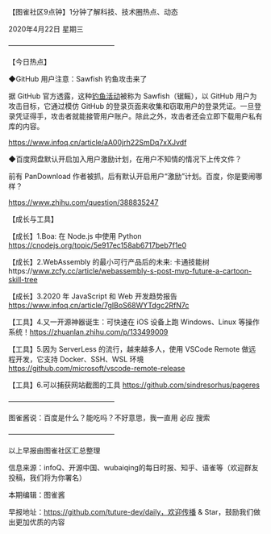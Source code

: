 【图雀社区9点钟】1分钟了解科技、技术圈热点、动态

2020年4月22日  星期三

———————————————     

【今日热点】   

 ◆GitHub 用户注意：Sawfish 钓鱼攻击来了

据 GitHub 官方透露，这种[钓鱼活动](https://www.baidu.com/s?ie=UTF-8&wd=钓鱼攻击)被称为 Sawfish（锯鳐），以 GitHub 用户为攻击目标，它通过模仿 GitHub 的登录页面来收集和窃取用户的登录凭证。一旦登录凭证得手，攻击者就能接管用户账户。除此之外，攻击者还会立即下载用户私有库的内容。

https://www.infoq.cn/article/aA00jrh22SmDq7xXJvdf

 ◆百度网盘默认开启加入用户激励计划，在用户不知情的情况下上传文件？

前有 PanDownload 作者被抓，后有默认开启用户“激励”计划。百度，你是要闹哪样？

https://www.zhihu.com/question/388835247

【成长与工具】   

【成长】1.Boa: 在 Node.js 中使用 Python https://cnodejs.org/topic/5e917ec158ab6717beb7f1e0

【成长】2.WebAssembly 的最小可行产品后的未来: 卡通技能树https://www.zcfy.cc/article/webassembly-s-post-mvp-future-a-cartoon-skill-tree

【成长】3.2020 年 JavaScript 和 Web 开发趋势报告 https://www.infoq.cn/article/7gIBoS68WYTdgc2RfN7c

【工具】4.又一开源神器诞生：可快速在 iOS 设备上跑 Windows、Linux 等操作系统！https://zhuanlan.zhihu.com/p/133499009

【工具】5.因为 ServerLess 的流行，越来越多人，使用 VSCode Remote 做远程开发，它支持 Docker、SSH、WSL 环境 https://github.com/microsoft/vscode-remote-release

【工具】6.可以捕获网站截图的工具 https://github.com/sindresorhus/pageres

——————————————— 

图雀酱说：百度是什么？能吃吗？不好意思，我一直用 必应 搜索

———————————————

以上早报由图雀社区汇总整理   

信息来源：infoQ、开源中国、wubaiqing的每日时报、知乎、语雀等（欢迎群友投稿，我们将为你署名）

本期编辑：图雀酱

早报地址：https://github.com/tuture-dev/daily，欢迎传播 & Star，鼓励我们做出更加优质的内容